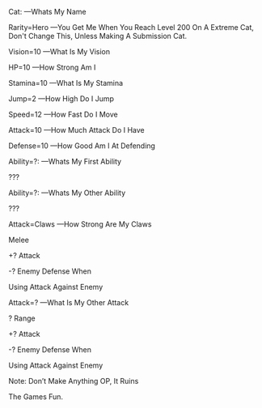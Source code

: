 Cat: —Whats My Name

Rarity=Hero —You Get Me When You Reach Level 200 On A Extreme Cat, Don't Change This, Unless Making A Submission Cat.

Vision=10 —What Is My Vision

HP=10 —How Strong Am I

Stamina=10 —What Is My Stamina

Jump=2 —How High Do I Jump

Speed=12 —How Fast Do I Move

Attack=10 —How Much Attack Do I Have

Defense=10 —How Good Am I At Defending

Ability=?: —Whats My First Ability

???

Ability=?: —Whats My Other Ability

???

Attack=Claws —How Strong Are My Claws

Melee

+? Attack

-? Enemy Defense When

Using Attack Against Enemy

Attack=? —What Is My Other Attack

? Range

+? Attack

-? Enemy Defense When

Using Attack Against Enemy



Note: Don’t Make Anything OP, It Ruins

The Games Fun.
